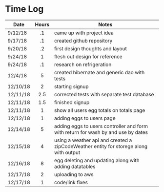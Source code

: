 # Time Log
|Date|Hours|Notes|
|-------|:-----:|-----|
|9/12/18|  .1   |came up with project idea 
|9/17/18|  .1   |created github repository
|9/20/18|  .2   |first design thoughts and layout  
|9/24/18|   1   |flesh out design for reference
|9/24/18|  .1   |research on refrigeration 
|12/4/18|   5   |created hibernate and generic dao with tests
|12/10/18|   2  |starting signup
|12/11/18|  2.5    |corrected tests with separate test database
|12/11/18|   1.5   |finished signup
|12/11/18|  1   |show all users egg totals on totals page
|12/12/18|   1  |   adding eggs to users page 
|12/14/18|  5   |   adding eggs to users controller and form with return for wash by and use by dates
|12/15/18|   4  | using a weather api and created a zipCodeWeather entity for storege along with output
|12/16/18|    8  |egg deleting and updating along with adding datatables
12/17/18|   2 | uploading to aws
12/17/18|  1  | code/link fixes